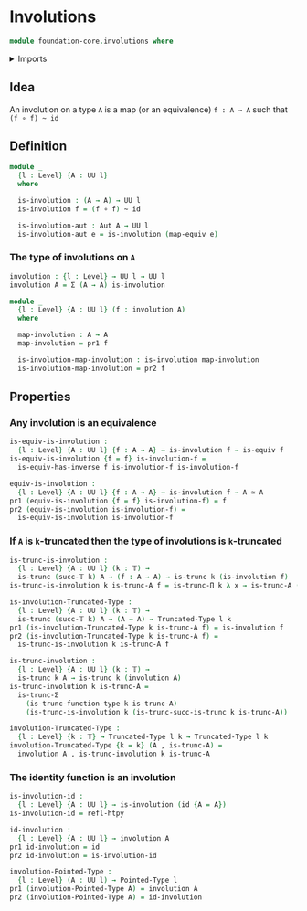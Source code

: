 # Involutions

```agda
module foundation-core.involutions where
```

<details><summary>Imports</summary>

```agda
open import foundation.automorphisms
open import foundation.dependent-pair-types
open import foundation.function-types
open import foundation.universe-levels

open import foundation-core.equivalences
open import foundation-core.homotopies
open import foundation-core.truncated-types
open import foundation-core.truncation-levels

open import structured-types.pointed-types
```

</details>

## Idea

An involution on a type `A` is a map (or an equivalence) `f : A → A` such that
`(f ∘ f) ~ id`

## Definition

```agda
module _
  {l : Level} {A : UU l}
  where

  is-involution : (A → A) → UU l
  is-involution f = (f ∘ f) ~ id

  is-involution-aut : Aut A → UU l
  is-involution-aut e = is-involution (map-equiv e)
```

### The type of involutions on `A`

```agda
involution : {l : Level} → UU l → UU l
involution A = Σ (A → A) is-involution

module _
  {l : Level} {A : UU l} (f : involution A)
  where

  map-involution : A → A
  map-involution = pr1 f

  is-involution-map-involution : is-involution map-involution
  is-involution-map-involution = pr2 f
```

## Properties

### Any involution is an equivalence

```agda
is-equiv-is-involution :
  {l : Level} {A : UU l} {f : A → A} → is-involution f → is-equiv f
is-equiv-is-involution {f = f} is-involution-f =
  is-equiv-has-inverse f is-involution-f is-involution-f

equiv-is-involution :
  {l : Level} {A : UU l} {f : A → A} → is-involution f → A ≃ A
pr1 (equiv-is-involution {f = f} is-involution-f) = f
pr2 (equiv-is-involution is-involution-f) =
  is-equiv-is-involution is-involution-f
```

### If `A` is `k`-truncated then the type of involutions is `k`-truncated

```agda
is-trunc-is-involution :
  {l : Level} {A : UU l} (k : 𝕋) →
  is-trunc (succ-𝕋 k) A → (f : A → A) → is-trunc k (is-involution f)
is-trunc-is-involution k is-trunc-A f = is-trunc-Π k λ x → is-trunc-A (f(f x)) x

is-involution-Truncated-Type :
  {l : Level} {A : UU l} (k : 𝕋) →
  is-trunc (succ-𝕋 k) A → (A → A) → Truncated-Type l k
pr1 (is-involution-Truncated-Type k is-trunc-A f) = is-involution f
pr2 (is-involution-Truncated-Type k is-trunc-A f) =
  is-trunc-is-involution k is-trunc-A f

is-trunc-involution :
  {l : Level} {A : UU l} (k : 𝕋) →
  is-trunc k A → is-trunc k (involution A)
is-trunc-involution k is-trunc-A =
  is-trunc-Σ
    (is-trunc-function-type k is-trunc-A)
    (is-trunc-is-involution k (is-trunc-succ-is-trunc k is-trunc-A))

involution-Truncated-Type :
  {l : Level} {k : 𝕋} → Truncated-Type l k → Truncated-Type l k
involution-Truncated-Type {k = k} (A , is-trunc-A) =
  involution A , is-trunc-involution k is-trunc-A
```

### The identity function is an involution

```agda
is-involution-id :
  {l : Level} {A : UU l} → is-involution (id {A = A})
is-involution-id = refl-htpy

id-involution :
  {l : Level} {A : UU l} → involution A
pr1 id-involution = id
pr2 id-involution = is-involution-id

involution-Pointed-Type :
  {l : Level} (A : UU l) → Pointed-Type l
pr1 (involution-Pointed-Type A) = involution A
pr2 (involution-Pointed-Type A) = id-involution
```
